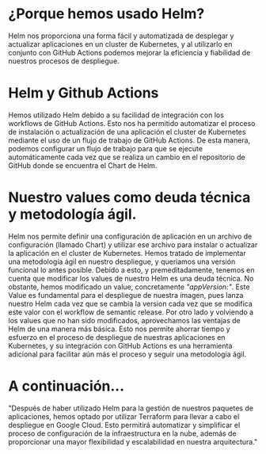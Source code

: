 # ¿Porque hemos usado Helm?

Helm nos proporciona una forma fácil y automatizada de desplegar y actualizar aplicaciones en un cluster de Kubernetes, y al utilizarlo en conjunto con GitHub Actions podemos mejorar la eficiencia y fiabilidad de nuestros procesos de despliegue.

# Helm y Github Actions

Hemos utilizado Helm debido a su facilidad de integración con los workflows de GitHub Actions. Esto nos ha permitido automatizar el proceso de instalación o actualización de una aplicación el cluster de Kubernetes mediante el uso de un flujo de trabajo de GitHub Actions. De esta manera, podemos configurar un flujo de trabajo para que se ejecute automáticamente cada vez que se realiza un cambio en el repositorio de GitHub donde se encuentra el Chart de Helm.

# Nuestro values como deuda técnica y metodología ágil.

Helm nos permite definir una configuración de aplicación en un archivo de configuración (llamado Chart) y utilizar ese archivo para instalar o actualizar la aplicación en el cluster de Kubernetes. 
Hemos tratado de implementar una metodología ágil en nuestro despliegue, y queriamos una versión funcional lo antes posible. Debido a esto, y premeditadamente, tenemos en cuenta que modificar los values de nuestro Helm es una deuda técnica.
No obstante, hemos modificado un value, concretamente *"appVersion:"*. Este Value es fundamental para el despliegue de nuestra imagen, pues lanza nuestro Helm cada vez que se cambia la version cada vez que se modifica este valor con el workflow de semantic release. Por otro lado y volviendo a los values que no han sido modificados, aprovechamos las ventajas de Helm de una manera más básica. Esto nos permite ahorrar tiempo y esfuerzo en el proceso de despliegue de nuestras aplicaciones en Kubernetes, y su integración con GitHub Actions es una herramienta adicional para facilitar aún más el proceso y seguir una metodología ágil.

# A continuación...

"Después de haber utilizado Helm para la gestión de nuestros paquetes de aplicaciones, hemos optado por utilizar Terraform para llevar a cabo el despliegue en Google Cloud. Esto permitirá automatizar y simplificar el proceso de configuración de la infraestructura en la nube, además de proporcionar una mayor flexibilidad y escalabilidad en nuestra arquitectura."
